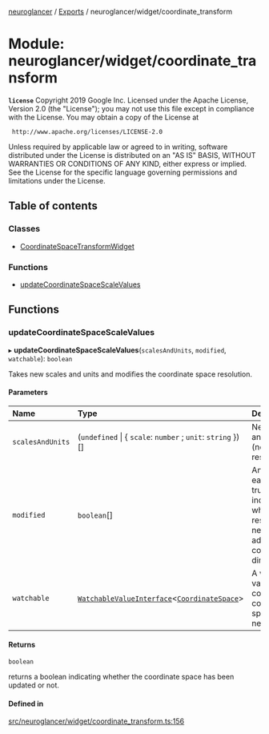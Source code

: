 [neuroglancer](../README.md) / [Exports](../modules.md) / neuroglancer/widget/coordinate\_transform

# Module: neuroglancer/widget/coordinate\_transform

**`license`**
Copyright 2019 Google Inc.
Licensed under the Apache License, Version 2.0 (the "License");
you may not use this file except in compliance with the License.
You may obtain a copy of the License at

     http://www.apache.org/licenses/LICENSE-2.0

Unless required by applicable law or agreed to in writing, software
distributed under the License is distributed on an "AS IS" BASIS,
WITHOUT WARRANTIES OR CONDITIONS OF ANY KIND, either express or implied.
See the License for the specific language governing permissions and
limitations under the License.

## Table of contents

### Classes

- [CoordinateSpaceTransformWidget](../classes/neuroglancer_widget_coordinate_transform.CoordinateSpaceTransformWidget.md)

### Functions

- [updateCoordinateSpaceScaleValues](neuroglancer_widget_coordinate_transform.md#updatecoordinatespacescalevalues)

## Functions

### updateCoordinateSpaceScaleValues

▸ **updateCoordinateSpaceScaleValues**(`scalesAndUnits`, `modified`, `watchable`): `boolean`

Takes new scales and units and modifies the coordinate space resolution.

#### Parameters

| Name | Type | Description |
| :------ | :------ | :------ |
| `scalesAndUnits` | (`undefined` \| { `scale`: `number` ; `unit`: `string`  })[] | New scales and units (new resolution). |
| `modified` | `boolean`[] | An array with each index true or false indicating whether new  resolution needs to be added to the corresponding dimension. |
| `watchable` | [`WatchableValueInterface`](../interfaces/neuroglancer_trackable_value.WatchableValueInterface.md)<[`CoordinateSpace`](../interfaces/neuroglancer_coordinate_transform.CoordinateSpace.md)\> | A watchable value which contains the coordinate space of neuroglancer. |

#### Returns

`boolean`

returns a boolean indicating whether the coordinate space has been updated or not.

#### Defined in

[src/neuroglancer/widget/coordinate_transform.ts:156](https://github.com/ActiveBrainAtlas2/neuroglancer/blob/034b457d/src/neuroglancer/widget/coordinate_transform.ts#L156)
